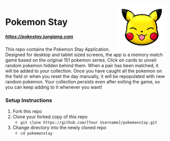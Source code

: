 <img align="right" width="150" src="pictures/icon.png">

# Pokemon Stay

##### https://pokestay.jungiang.com

This repo contains the Pokemon Stay Application. Designed for desktop and tablet sized screens, the app is a memory match game based on the original 151 pokemon series. Click on cards to unveil random pokemon hidden behind them. When a pair has been matched, it will be added to your collection. Once you have caught all the pokemon on the field or when you reset the day manually, it will be repopulated with new random pokemon. Your collection persists even after exiting the game, so you can keep adding to it whenever you want!

### Setup Instructions

1. Fork this repo
1. Clone your forked copy of this repo
   - `git clone https://github.com/[Your Username]/pokemonstay.git`
1. Change directory into the newly cloned repo
   - `cd pokemonstay`
